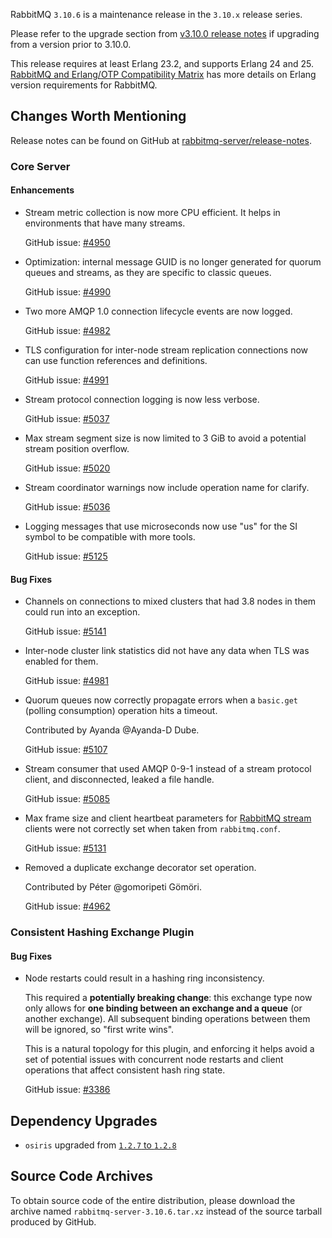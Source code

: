 RabbitMQ `3.10.6` is a maintenance release in the `3.10.x` release series.

Please refer to the upgrade section from [v3.10.0 release notes](https://github.com/rabbitmq/rabbitmq-server/releases/tag/v3.10.0)
if upgrading from a version prior to 3.10.0.

This release requires at least Erlang 23.2, and supports Erlang 24 and 25.
[RabbitMQ and Erlang/OTP Compatibility Matrix](https://www.rabbitmq.com/which-erlang.html) has more details on
Erlang version requirements for RabbitMQ.


## Changes Worth Mentioning

Release notes can be found on GitHub at [rabbitmq-server/release-notes](https://github.com/rabbitmq/rabbitmq-server/tree/v3.10.x/release-notes).


### Core Server

#### Enhancements

 * Stream metric collection is now more CPU efficient. It helps in environments that
   have many streams.

   GitHub issue: [#4950](https://github.com/rabbitmq/rabbitmq-server/pull/4950)

 * Optimization: internal message GUID is no longer generated for quorum queues and streams, as they
   are specific to classic queues.

   GitHub issue: [#4990](https://github.com/rabbitmq/rabbitmq-server/pull/4990)

 * Two more AMQP 1.0 connection lifecycle events are now logged.

   GitHub issue: [#4982](https://github.com/rabbitmq/rabbitmq-server/pull/4982)

 * TLS configuration for inter-node stream replication connections now can
   use function references and definitions.

   GitHub issue: [#4991](https://github.com/rabbitmq/rabbitmq-server/pull/4991)

 * Stream protocol connection logging is now less verbose.

   GitHub issue: [#5037](https://github.com/rabbitmq/rabbitmq-server/pull/5037)

 * Max stream segment size is now limited to 3 GiB to avoid a potential stream position overflow.

   GitHub issue: [#5020](https://github.com/rabbitmq/rabbitmq-server/pull/5020)

 * Stream coordinator warnings now include operation name for clarify.

   GitHub issue: [#5036](https://github.com/rabbitmq/rabbitmq-server/pull/5036)

 * Logging messages that use microseconds now use "us" for the SI symbol to be compatible with more
   tools.

   GitHub issue: [#5125](https://github.com/rabbitmq/rabbitmq-server/pull/5125)

#### Bug Fixes

 * Channels on connections to mixed clusters that had 3.8 nodes in them could run into
   an exception.

   GitHub issue: [#5141](https://github.com/rabbitmq/rabbitmq-server/issues/5141)

 * Inter-node cluster link statistics did not have any data when TLS was enabled for them.

   GitHub issue: [#4981](https://github.com/rabbitmq/rabbitmq-server/issues/4981)

 * Quorum queues now correctly propagate errors when a `basic.get` (polling consumption) operation hits
   a timeout.

   Contributed by Ayanda @Ayanda-D Dube.

   GitHub issue: [#5107](https://github.com/rabbitmq/rabbitmq-server/pull/5107)

 * Stream consumer that used AMQP 0-9-1 instead of a stream protocol client, and disconnected,
   leaked a file handle.

   GitHub issue: [#5085](https://github.com/rabbitmq/rabbitmq-server/pull/5085)

 * Max frame size and client heartbeat parameters for [RabbitMQ stream]() clients were not correctly
   set when taken from `rabbitmq.conf`.

   GitHub issue: [#5131](https://github.com/rabbitmq/rabbitmq-server/pull/5131)

 * Removed a duplicate exchange decorator set operation.

   Contributed by Péter @gomoripeti Gömöri.

   GitHub issue: [#4962](https://github.com/rabbitmq/rabbitmq-server/pull/4962)


### Consistent Hashing Exchange Plugin

#### Bug Fixes

 * Node restarts could result in a hashing ring inconsistency.

   This required a **potentially breaking change**: this exchange type
   now only allows for **one binding between an exchange and a queue** (or another exchange).
   All subsequent binding operations between them will be ignored, so "first write wins".

   This is a natural topology for this plugin, and enforcing it helps avoid a set of
   potential issues with concurrent node restarts and client operations that affect
   consistent hash ring state.

   GitHub issue: [#3386](https://github.com/rabbitmq/rabbitmq-server/issues/3386)


## Dependency Upgrades

 * `osiris` upgraded from [`1.2.7` to `1.2.8`](https://github.com/rabbitmq/osiris/compare/v1.2.7...v1.2.8)


## Source Code Archives

To obtain source code of the entire distribution, please download the archive named `rabbitmq-server-3.10.6.tar.xz`
instead of the source tarball produced by GitHub.
